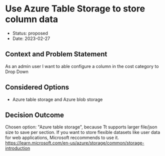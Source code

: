 # Use Azure Table Storage to store column data

* Status: proposed
* Date: 2023-02-27

## Context and Problem Statement

As an admin user I want to able configure a column in the cost category to Drop Down

## Considered Options

* Azure table storage and Azure blob storage

## Decision Outcome

Chosen option: "Azure table storage", because Tt supports larger file/json size to save per section. If you want to store flexible datasets like user data for web applications, Microsoft reccommends to use it. 
https://learn.microsoft.com/en-us/azure/storage/common/storage-introduction
